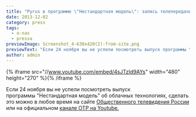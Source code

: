 ```yaml
---
title: "Pyrus в программе \"Нестандартная модель\": запись телепередачи"
date: 2013-12-02
category: press
tags:
  - o-nas
  - pressa
previewImage: Screenshot_4-630x420(2)-from-site.png
previewText: "Если 24 ноября вы не успели посмотреть выпуск программы \"Нестандартная модель\" об облачных технологиях, сделать это можно в любое время на сайте Общественного телевидения России или на официальном канале ОТР на Youtube."
author: admin
---
```

{% iframe src="//www.youtube.com/embed/4sJTzId9AYs" width="480" height="270" %}{% /iframe %}

Если 24 ноября вы не успели посмотреть выпуск программы "Нестандартная модель" об облачных технологиях, сделать это можно в любое время на сайте [Общественного телевидения России](http://www.otr-online.ru/programmi/programmparts_11708.html) или на официальном [канале ОТР на Youtube.](http://www.youtube.com/watch?v=YbKD3rPa5Cg&feature=youtu.be)